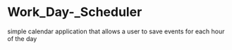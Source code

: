 # Work_Day-_Scheduler
simple calendar application that allows a user to save events for each hour of the day
